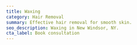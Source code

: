 ```yaml
---
title: Waxing
category: Hair Removal
summary: Effective hair removal for smooth skin.
seo_description: Waxing in New Windsor, NY.
cta_label: Book consultation
---
```


